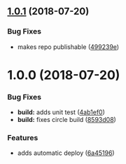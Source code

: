 ## [1.0.1](https://github.com/eljefedelrodeodeljefe/inline-jsonschema-validator/compare/v1.0.0...v1.0.1) (2018-07-20)


### Bug Fixes

* makes repo publishable ([499239e](https://github.com/eljefedelrodeodeljefe/inline-jsonschema-validator/commit/499239e))

# 1.0.0 (2018-07-20)


### Bug Fixes

* **build:** adds unit test ([4ab1ef0](https://github.com/eljefedelrodeodeljefe/inline-jsonschema-validator/commit/4ab1ef0))
* **build:** fixes circle build ([8593d08](https://github.com/eljefedelrodeodeljefe/inline-jsonschema-validator/commit/8593d08))


### Features

* adds automatic deploy ([6a45196](https://github.com/eljefedelrodeodeljefe/inline-jsonschema-validator/commit/6a45196))

